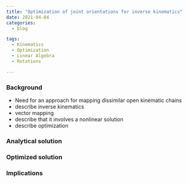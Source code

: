 ```yaml
---
title: "Optimization of joint orientations for inverse kinematics"
date: 2021-04-04
categories:
  - blog

tags:
  - Kinematics
  - Optimization
  - Linear Algebra
  - Rotations

---
```


### Background
- Need for an approach for mapping dissimilar open kinematic chains
- describe inverse kinematics
- vector mapping
- describe that it involves a nonlinear solution
- describe optimization

### Analytical solution


### Optimized solution


### Implications
